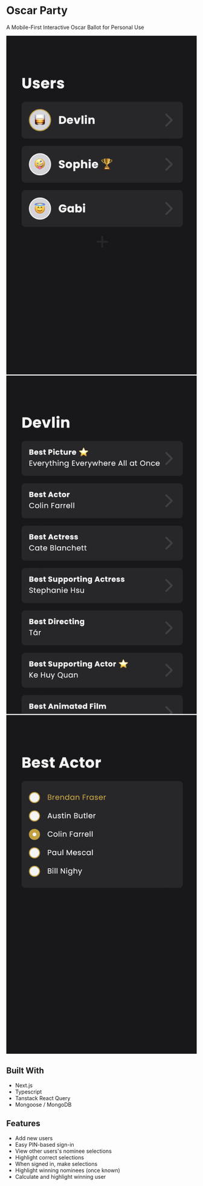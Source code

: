 # Oscar Party
A Mobile-First Interactive Oscar Ballot for Personal Use

![users](/docs/users.png)
![selections](/docs/selections.png)
![nominees](/docs/nominees.png)

## Built With
- Next.js
- Typescript
- Tanstack React Query
- Mongoose / MongoDB

## Features
- Add new users
- Easy PIN-based sign-in
- View other users's nominee selections
- Highlight correct selections
- When signed in, make selections
- Highlight winning nominees (once known)
- Calculate and highlight winning user
